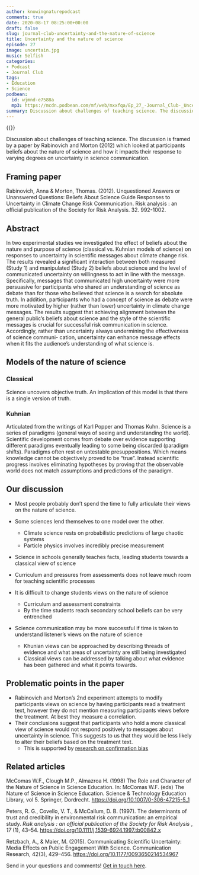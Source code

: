 ```yaml
---
author: knowingnaturepodcast
comments: true
date: 2020-08-17 08:25:00+00:00
draft: false
slug: journal-club-uncertainty-and-the-nature-of-science
title: Uncertainty and the nature of science
episode: 27
image: uncertain.jpg
music: Selfish
categories:
- Podcast
- Journal Club
tags:
- Education
- Science
podbean:
  id: wjmnd-e7588a
  mp3: https://mcdn.podbean.com/mf/web/mxxfqa/Ep_27_-Journal_Club-_Uncertainty_and_the_nature_of_science72scb.mp3
summary: Discussion about challenges of teaching science. The discussion is framed by a paper which looked at participants beliefs about the nature of science their response to uncertainty in science communication.
---
```


{{<podcast-player>}}

Discussion about challenges of teaching science. The discussion is framed by a
paper by Rabinovich and Morton (2012) which looked at participants beliefs
about the nature of science and how it impacts their response to varying
degrees on uncertainty in science communication.

## Framing paper

Rabinovich, Anna & Morton, Thomas. (2012). Unquestioned Answers or Unanswered
Questions: Beliefs About Science Guide Responses to Uncertainty in Climate
Change Risk Communication. Risk analysis : an official publication of the
Society for Risk Analysis. 32. 992-1002.

## Abstract

In two experimental studies we investigated the effect of beliefs about the
nature and purpose of science (classical vs. Kuhnian models of science) on
responses to uncertainty in scientific messages about climate change risk. The
results revealed a significant interaction between both measured (Study 1) and
manipulated (Study 2) beliefs about science and the level of communicated
uncertainty on willingness to act in line with the message. Specifically,
messages that communicated high uncertainty were more persuasive for
participants who shared an understanding of science as debate than for those
who believed that science is a search for absolute truth. In addition,
participants who had a concept of science as debate were more motivated by
higher (rather than lower) uncertainty in climate change messages. The results
suggest that achieving alignment between the general public’s beliefs about
science and the style of the scientific messages is crucial for successful
risk communication in science. Accordingly, rather than uncertainty always
undermining the effectiveness of science communi- cation, uncertainty can
enhance message effects when it fits the audience’s understanding of what
science is.

## Models of the nature of science
### Classical

Science uncovers objective truth. An implication of this model is that there
is a single version of truth.

### Kuhnian
Articulated from the writings of Karl Popper and Thomas Kuhn. Science is a
series of paradigms (general ways of seeing and understanding the world).
Scientific development comes from debate over evidence supporting different
paradigms eventually leading to some being discarded (paradigm shifts).
Paradigms often rest on untestable presuppositions. Which means knowledge
cannot be objectively proved to be “true”. Instead scientific progress
involves eliminating hypotheses by proving that the observable world does not
match assumptions and predictions of the paradigm.

## Our discussion

  * Most people probably don’t spend the time to fully articulate their views on the nature of science.
  * Some sciences lend themselves to one model over the other.
    * Climate science rests on probabilistic predictions of large chaotic systems
    * Particle physics involves incredibly precise measurement

  * Science in schools generally teaches facts, leading students towards a classical view of science
  * Curriculum and pressures from assessments does not leave much room for teaching scientific processes
  * It is difficult to change students views on the nature of science
    * Curriculum and assessment constraints
    * By the time students reach secondary school beliefs can be very entrenched

  * Science communication may be more successful if time is taken to understand listener’s views on the nature of science
    * Khunian views can be approached by describing threads of evidence and what areas of uncertainty are still being investigated
    * Classical views can be addressed by talking about what evidence has been gathered and what it points towards.

## Problematic points in the paper

  * Rabinovich and Morton’s 2nd experiment attempts to modify participants views on science by having participants read a treatment text, however they do not mention measuring participants views before the treatment. At best they measure a correlation.
  * Their conclusions suggest that participants who hold a more classical view of science would not respond positively to messages about uncertainty in science. This suggests to us that they would be less likely to alter their beliefs based on the treatment text.
    * This is supported by [research on confirmation bias ](https://en.wikipedia.org/wiki/Confirmation_bias)

## Related articles

McComas W.F., Clough M.P., Almazroa H. (1998) The Role and Character of the
Nature of Science in Science Education. In: McComas W.F. (eds) The Nature of
Science in Science Education. Science & Technology Education Library, vol 5.
Springer, Dordrecht. <https://doi.org/10.1007/0-306-47215-5_1>

Peters, R. G., Covello, V. T., & McCallum, D. B. (1997). The determinants of
trust and credibility in environmental risk communication: an empirical study.
_Risk analysis : an official publication of the Society for Risk Analysis_ ,
_17_ (1), 43–54. <https://doi.org/10.1111/j.1539-6924.1997.tb00842.x>

Retzbach, A., & Maier, M. (2015). Communicating Scientific Uncertainty: Media
Effects on Public Engagement With Science. Communication Research, 42(3),
429–456. <https://doi.org/10.1177/0093650214534967>

Send in your questions and comments! [Get in touch here](/about).